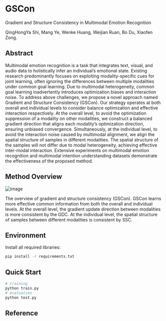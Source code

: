 # GSCon

Gradient and Structure Consistency in Multimodal Emotion Recognition

QingHongYa Shi, Mang Ye, Wenke Huang, Weijian Ruan, Bo Du, Xiaofen Zong.

## Abstract

Multimodal emotion recognition is a task that integrates text, visual, and audio data to holistically infer an individual’s emotional state. Existing research predominantly focuses on exploiting modality-specific cues for joint learning, often ignoring the differences between multiple modalities under common goal learning. Due to multimodal heterogeneity, common goal learning inadvertently introduces optimization biases and interaction noise. To address above challenges, we propose a novel approach named Gradient and Structure Consistency (GSCon). Our strategy operates at both overall and individual levels to consider balance optimization and effective interaction respectively. At the overall level, to avoid the optimization suppression of a modality on other modalities, we construct a balanced gradient direction that aligns each modality’s optimization direction, ensuring unbiased convergence. Simultaneously, at the individual level, to avoid the interaction noise caused by multimodal alignment, we align the spatial structure of samples in different modalities. The spatial structure of the samples will not differ due to modal heterogeneity, achieving effective inter-modal interaction. Extensive experiments on multimodal emotion recognition and multimodal intention understanding datasets demonstrate the effectiveness of the proposed method.

## Method Overview

![image](https://github.com/ShiQingHongYa/GSCon/blob/master/images/method.png)

The overview of gradient and structure consistency (GSCon). GSCon learns more effective common information from both the overall and individual levels. At the overall level, the gradient update direction between modalities is more consistent by the GDC. At the individual level, the spatial structure of samples between different modalities is consistent by SSC.

## Environment

Install all required libraries:

```sh
pip install -r requirements.txt
```

## Quick Start

```sh
# training
python train.py 
# evaluation
python test.py
```

## Reference
